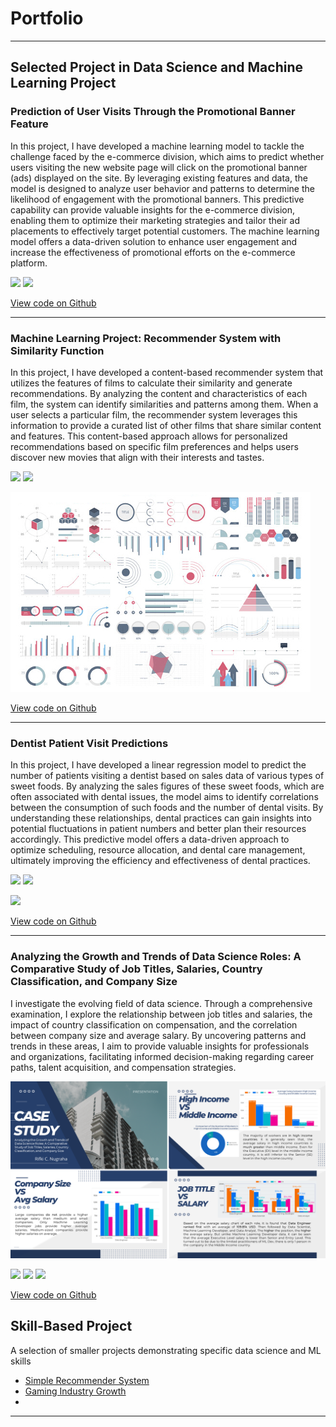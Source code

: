 # Portfolio

---

## Selected Project in Data Science and Machine Learning Project

### Prediction of User Visits Through the Promotional Banner Feature

In this project, I have developed a machine learning model to tackle the challenge faced by the e-commerce division, which aims to predict whether users visiting the new website page will click on the promotional banner (ads) displayed on the site. By leveraging existing features and data, the model is designed to analyze user behavior and patterns to determine the likelihood of engagement with the promotional banners. This predictive capability can provide valuable insights for the e-commerce division, enabling them to optimize their marketing strategies and tailor their ad placements to effectively target potential customers. The machine learning model offers a data-driven solution to enhance user engagement and increase the effectiveness of promotional efforts on the e-commerce platform.

[![](https://img.shields.io/badge/Python-white?logo=Python)](#) [![](https://img.shields.io/badge/Jupyter-white?logo=Jupyter)](#)

[View code on Github](https://github.com/RCNXV/Prediction-of-User-Visits-Through-the-Promotional-Banner-Feature)

---
### Machine Learning Project: Recommender System with Similarity Function

In this project, I have developed a content-based recommender system that utilizes the features of films to calculate their similarity and generate recommendations. By analyzing the content and characteristics of each film, the system can identify similarities and patterns among them. When a user selects a particular film, the recommender system leverages this information to provide a curated list of other films that share similar content and features. This content-based approach allows for personalized recommendations based on specific film preferences and helps users discover new movies that align with their interests and tastes.

[![](https://img.shields.io/badge/Python-white?logo=Python)](#) [![](https://img.shields.io/badge/Jupyter-white?logo=Jupyter)](#)

<img src="images/dummy_thumbnail.jpg?raw=true"/>

[View code on Github](https://github.com/RCNXV/Project-Machine-Learning-with-Python-Recommender-System-with-Similarity-Function)

---
### Dentist Patient Visit Predictions

In this project, I have developed a linear regression model to predict the number of patients visiting a dentist based on sales data of various types of sweet foods. By analyzing the sales figures of these sweet foods, which are often associated with dental issues, the model aims to identify correlations between the consumption of such foods and the number of dental visits. By understanding these relationships, dental practices can gain insights into potential fluctuations in patient numbers and better plan their resources accordingly. This predictive model offers a data-driven approach to optimize scheduling, resource allocation, and dental care management, ultimately improving the efficiency and effectiveness of dental practices.

[![](https://img.shields.io/badge/Python-white?logo=Python)](#) [![](https://img.shields.io/badge/Jupyter-white?logo=Jupyter)](#)

<img src="images/TheDelayedEffect.jpg?raw=true"/>

[View code on Github](https://github.com/RCNXV/Dentist-Patient-Visit-Predictions.)

---
### Analyzing the Growth and Trends of Data Science Roles: A Comparative Study of Job Titles, Salaries, Country Classification, and Company Size

I investigate the evolving field of data science. Through a comprehensive examination, I explore the relationship between job titles and salaries, the impact of country classification on compensation, and the correlation between company size and average salary. By uncovering patterns and trends in these areas, I aim to provide valuable insights for professionals and organizations, facilitating informed decision-making regarding career paths, talent acquisition, and compensation strategies.

<img src="images/Data-Science-Trends.png?raw=true"/>

[![](https://img.shields.io/badge/Python-white?logo=Python)](#) [![](https://img.shields.io/badge/Jupyter-white?logo=Jupyter)](#) [![](https://img.shields.io/badge/BigQuery-white?logo=Google)](#)

[View code on Github](https://github.com/RCNXV/Data-Science-Trends)

## Skill-Based Project
A selection of smaller projects demonstrating specific data science and ML skills

- [Simple Recommender System](https://github.com/RCNXV/Project-Machine-Learning-with-Python-Simple-Recommender-System)
- [Gaming Industry Growth](https://github.com/RCNXV/Gaming-Industry-Growth)
- 

---
